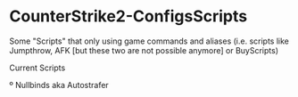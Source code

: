 # CounterStrike2-ConfigsScripts

Some "Scripts" that only using game commands and aliases
(i.e. scripts like Jumpthrow, AFK [but these two are not possible anymore] or BuyScripts)


Current Scripts
 
º Nullbinds aka Autostrafer 

